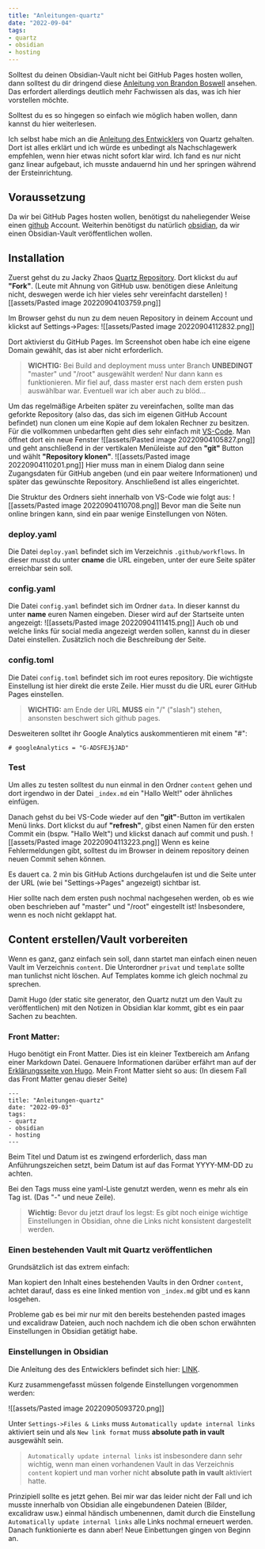 ```yaml
---
title: "Anleitungen-quartz"
date: "2022-09-04"
tags:
- quartz
- obsidian
- hosting
---
```


Solltest du deinen Obsidian-Vault nicht bei GitHub Pages hosten wollen, dann solltest du dir dringend diese [Anleitung von Brandon Boswell](https://brandonkboswell.com/blog/Publishing-your-Obsidian-Vault-Online-with-Quartz/) ansehen. Das erfordert allerdings deutlich mehr Fachwissen als das, was ich hier vorstellen möchte.

Solltest du es so hingegen so einfach wie möglich haben wollen, dann kannst du hier weiterlesen. 

Ich selbst habe mich an die [Anleitung des Entwicklers](https://quartz.jzhao.xyz/) von Quartz gehalten. Dort ist alles erklärt und ich würde es unbedingt als Nachschlagewerk empfehlen, wenn hier etwas nicht sofort klar wird. Ich fand es nur nicht ganz linear aufgebaut, ich musste andauernd hin und her springen während der Ersteinrichtung.

## Voraussetzung
Da wir bei GitHub Pages hosten wollen, benötigst du naheliegender Weise einen [github](https://github.com) Account. Weiterhin benötigst du natürlich [obsidian](https://obsidian.md), da wir einen Obsidian-Vault veröffentlichen wollen.


## Installation
Zuerst gehst du zu Jacky Zhaos [Quartz Repository](https://github.com/jackyzha0/quartz). Dort klickst du auf **"Fork"**. (Leute mit Ahnung von GitHub usw. benötigen diese Anleitung nicht, deswegen werde ich hier vieles sehr vereinfacht darstellen)
![[assets/Pasted image 20220904103759.png]]

Im Browser gehst du nun zu dem neuen Repository in deinem Account und klickst auf Settings->Pages:
![[assets/Pasted image 20220904112832.png]]

Dort aktivierst du GitHub Pages. Im Screenshot oben habe ich eine eigene Domain gewählt, das ist aber nicht erforderlich.

> **WICHTIG:**
> Bei Build and deployment muss unter Branch **UNBEDINGT** "master" und "/root" ausgewählt werden! Nur dann kann es funktionieren.
> Mir fiel auf, dass master erst nach dem ersten push auswählbar war. Eventuell war ich aber auch zu blöd...

Um das regelmäßige Arbeiten später zu vereinfachen, sollte man das geforkte Repository (also das, das sich im eigenen GitHub Account befindet) nun clonen um eine Kopie auf dem lokalen Rechner zu besitzen. Für die vollkommen unbedarften geht dies sehr einfach mit [VS-Code](https://code.visualstudio.com/). Man öffnet dort ein neue Fenster
![[assets/Pasted image 20220904105827.png]]
und geht anschließend in der vertikalen Menüleiste auf den **"git"** Button und wählt **"Repository klonen"**.
![[assets/Pasted image 20220904110201.png]]
Hier muss man in einem Dialog dann seine Zugangsdaten für GitHub angeben (und ein paar weitere Informationen) und später das gewünschte Repository. Anschließend ist alles eingerichtet.

Die Struktur des Ordners sieht innerhalb von VS-Code wie folgt aus:
![[assets/Pasted image 20220904110708.png]]
Bevor man die Seite nun online bringen kann, sind ein paar wenige Einstellungen von Nöten.

### deploy.yaml
Die Datei `deploy.yaml` befindet sich im Verzeichnis `.github/workflows`. In dieser musst du unter **cname** die URL eingeben, unter der eure Seite später erreichbar sein soll.

### config.yaml
Die Datei `config.yaml` befindet sich im Ordner `data`.
In dieser kannst du unter **name** euren Namen eingeben. Dieser wird auf der Startseite unten angezeigt:
![[assets/Pasted image 20220904111415.png]]
Auch ob und welche links für social media angezeigt werden sollen, kannst du in dieser Datei einstellen. Zusätzlich noch die Beschreibung der Seite.

### config.toml
Die Datei `config.toml` befindet sich im root eures repository.
Die wichtigste Einstellung ist hier direkt die erste Zeile. Hier musst du die URL eurer GitHub Pages einstellen. 

> **WICHTIG:** 
> am Ende der URL **MUSS** ein "/" ("slash") stehen, ansonsten beschwert sich github pages.

Desweiteren solltet ihr Google Analytics auskommentieren mit einem "#":

```
# googleAnalytics = "G-ADSFEJ§JAD"
```

### Test
Um alles zu testen solltest du nun einmal in den Ordner `content` gehen und dort irgendwo in der Datei `_index.md` ein "Hallo Welt!" oder ähnliches einfügen.

Danach gehst du bei VS-Code wieder auf den **"git"**-Button im vertikalen Menü links. Dort klickst du auf **"refresh"**, gibst einen Namen für den ersten Commit ein (bspw. "Hallo Welt") und klickst danach auf commit und push.
![[assets/Pasted image 20220904113223.png]]
Wenn es keine Fehlermeldungen gibt, solltest du im Browser in deinem repository deinen neuen Commit sehen können.

Es dauert ca. 2 min bis GitHub Actions durchgelaufen ist und die Seite unter der URL (wie bei "Settings->Pages" angezeigt) sichtbar ist.

Hier sollte nach dem ersten push nochmal nachgesehen werden, ob es wie oben beschrieben auf "master" und "/root" eingestellt ist! Insbesondere, wenn es noch nicht geklappt hat.

## Content erstellen/Vault vorbereiten
Wenn es ganz, ganz einfach sein soll, dann startet man einfach einen neuen Vault im Verzeichnis `content`. Die Unterordner `privat` und `template` sollte man tunlichst nicht löschen. Auf Templates komme ich gleich nochmal zu sprechen.

Damit Hugo (der static site generator, den Quartz nutzt um den Vault zu veröffentlichen) mit den Notizen in Obsidian klar kommt, gibt es ein paar Sachen zu beachten.

### Front Matter:
Hugo benötigt ein Front Matter. Dies ist ein kleiner Textbereich am Anfang einer Markdown Datei. Genauere Informationen darüber erfährt man auf der [Erklärungsseite von Hugo](https://gohugo.io/content-management/front-matter/). Mein Front Matter sieht so aus: (In diesem Fall das Front Matter genau dieser Seite)

```
---
title: "Anleitungen-quartz"
date: "2022-09-03"
tags:
- quartz
- obsidian
- hosting
---
```

Beim Titel und Datum ist es zwingend erforderlich, dass man Anführungszeichen setzt, beim Datum ist auf das Format YYYY-MM-DD zu achten.

Bei den Tags muss eine yaml-Liste genutzt werden, wenn es mehr als ein Tag ist. (Das "-" und neue Zeile).

> **Wichtig:**
> Bevor du jetzt drauf los legst: Es gibt noch einige wichtige Einstellungen in Obsidian, ohne die Links nicht konsistent dargestellt werden.

### Einen bestehenden Vault mit Quartz veröffentlichen
Grundsätzlich ist das extrem einfach:

Man kopiert den Inhalt eines bestehenden Vaults in den Ordner `content`, achtet darauf, dass es eine linked mention von `_index.md` gibt und es kann losgehen.

Probleme gab es bei mir nur mit den bereits bestehenden pasted images und excalidraw Dateien, auch noch nachdem ich die oben schon erwähnten Einstellungen in Obsidian getätigt habe.

### Einstellungen in Obsidian
Die Anleitung des des Entwicklers befindet sich hier: [LINK](https://quartz.jzhao.xyz/notes/obsidian/).

Kurz zusammengefasst müssen folgende Einstellungen vorgenommen werden:

![[assets/Pasted image 20220905093720.png]]

Unter `Settings->Files & Links` muss `Automatically update internal links` aktiviert sein und als `New link format` muss **absolute path in vault** ausgewählt sein.

> `Automatically update internal links` ist insbesondere dann sehr wichtig, wenn man einen vorhandenen Vault in das Verzeichnis `content` kopiert und man vorher nicht **absolute path in vault** aktiviert hatte.

Prinzipiell sollte es jetzt gehen. Bei mir war das leider nicht der Fall und ich musste innerhalb von Obsidian alle eingebundenen Dateien (Bilder, excalidraw usw.) einmal händisch umbenennen, damit durch die Einstellung `Automatically update internal links` alle Links nochmal erneuert werden. Danach funktionierte es dann aber! Neue Einbettungen gingen von Beginn an.

